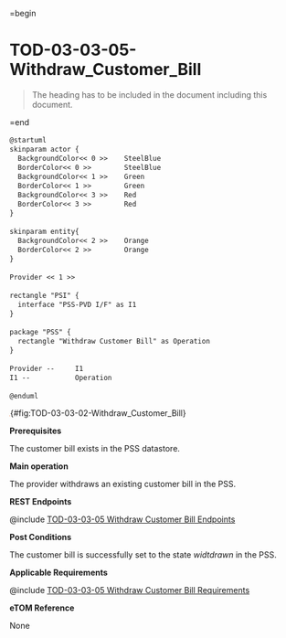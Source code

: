 =begin

# TOD-03-03-05-Withdraw_Customer_Bill

> The heading has to be included in the document including this document.

=end

```plantuml
@startuml
skinparam actor {
  BackgroundColor<< 0 >> 	SteelBlue
  BorderColor<< 0 >> 		SteelBlue
  BackgroundColor<< 1 >> 	Green
  BorderColor<< 1 >> 		Green
  BackgroundColor<< 3 >> 	Red
  BorderColor<< 3 >> 		Red
}

skinparam entity{
  BackgroundColor<< 2 >> 	Orange
  BorderColor<< 2 >> 		Orange
}

Provider << 1 >>

rectangle "PSI" {
  interface "PSS-PVD I/F" as I1
}

package "PSS" {
  rectangle "Withdraw Customer Bill" as Operation
}

Provider --	    I1
I1 --           Operation

@enduml

```

![**TOD-03-03-02**: Withdraw Customer Bill](../../common/pixel.png){#fig:TOD-03-03-02-Withdraw_Customer_Bill}

**Prerequisites**

The customer bill exists in the PSS datastore.

**Main operation**

The provider withdraws an existing customer bill in the PSS.

**REST Endpoints**

@include [TOD-03-03-05 Withdraw Customer Bill Endpoints](endpoints/TOD-03-03-05-Withdraw_Customer_Bill-endpoints.md)

**Post Conditions**

The customer bill is successfully set to the state *widtdrawn* in the PSS.

**Applicable Requirements**

@include [TOD-03-03-05 Withdraw Customer Bill Requirements](requirements/TOD-03-03-05-Withdraw_Customer_Bill-requirements.md)

**eTOM Reference**

None
